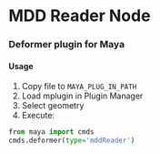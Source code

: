 # MDD Reader Node
### Deformer plugin for Maya

#### Usage

1. Copy file to `MAYA_PLUG_IN_PATH`
2. Load mplugin in Plugin Manager
3. Select geometry
4. Execute:

```python
from maya import cmds
cmds.deformer(type='mddReader')
```

